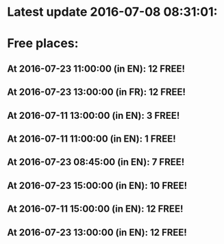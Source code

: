 # Latest update 2016-07-08 08:31:01:
# Free places:
## At 2016-07-23 11:00:00 (in EN): 12 FREE!
## At 2016-07-23 13:00:00 (in FR): 12 FREE!
## At 2016-07-11 13:00:00 (in EN): 3 FREE!
## At 2016-07-11 11:00:00 (in EN): 1 FREE!
## At 2016-07-23 08:45:00 (in EN): 7 FREE!
## At 2016-07-23 15:00:00 (in EN): 10 FREE!
## At 2016-07-11 15:00:00 (in EN): 12 FREE!
## At 2016-07-23 13:00:00 (in EN): 12 FREE!
